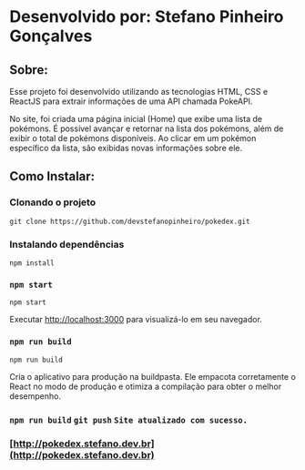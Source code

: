 # Desenvolvido por: Stefano Pinheiro Gonçalves

## Sobre:

Esse projeto foi desenvolvido utilizando as tecnologias HTML, CSS e ReactJS para extrair informações de uma API chamada PokeAPI.

No site, foi criada uma página inicial (Home) que exibe uma lista de pokémons. É possível avançar e retornar na lista dos pokémons, além de exibir o total de pokémons disponíveis. Ao clicar em um pokémon específico da lista, são exibidas novas informações sobre ele.

## Como Instalar:

### Clonando o projeto

```
git clone https://github.com/devstefanopinheiro/pokedex.git
```

### Instalando dependências

```
npm install
```

### `npm start`

```
npm start
```

Executar [http://localhost:3000](http://localhost:3000) para visualizá-lo em seu navegador.

### `npm run build`

```
npm run build
```

Cria o aplicativo para produção na buildpasta.
Ele empacota corretamente o React no modo de produção e otimiza a compilação para obter o melhor desempenho.

### `npm run build` `git push` `Site atualizado com sucesso.`

### [http://pokedex.stefano.dev.br](http://pokedex.stefano.dev.br)

